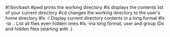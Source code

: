 #!/bin/bash
#pwd prints the working directory
#ls displays the contents list of your current directory
#cd changes the working directory to the user's home directory
#ls -l Display current directory contents in a long format
#ls -la .. List all files even hidden ones
#ls -lna long format, user and group IDs and hidden files (starting with .)
